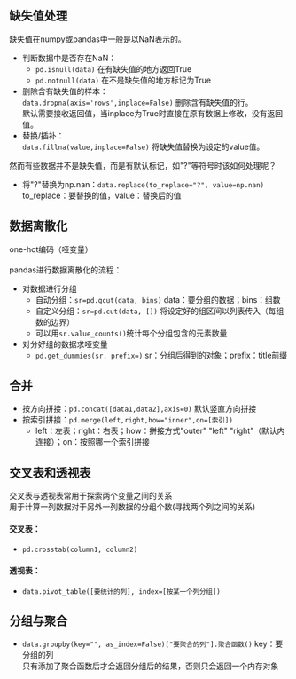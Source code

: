 ## 缺失值处理

缺失值在numpy或pandas中一般是以NaN表示的。

* 判断数据中是否存在NaN：
  * `pd.isnull(data)` 在有缺失值的地方返回True
  * `pd.notnull(data)` 在不是缺失值的地方标记为True
* 删除含有缺失值的样本：<br>
`data.dropna(axis='rows',inplace=False)` 删除含有缺失值的行。<br>
默认需要接收返回值，当inplace为True时直接在原有数据上修改，没有返回值。
* 替换/插补：<br>
`data.fillna(value,inplace=False)` 将缺失值替换为设定的value值。

然而有些数据并不是缺失值，而是有默认标记，如"?"等符号时该如何处理呢？

* 将"?"替换为np.nan：`data.replace(to_replace="?", value=np.nan)`<br>
to_replace：要替换的值，value：替换后的值

## 数据离散化

one-hot编码（哑变量）<br>
<br>
pandas进行数据离散化的流程：
* 对数据进行分组
  * 自动分组：`sr=pd.qcut(data, bins)` data：要分组的数据；bins：组数
  * 自定义分组：`sr=pd.cut(data, [])` 将设定好的组区间以列表传入（每组数的边界）
  * 可以用`sr.value_counts()`统计每个分组包含的元素数量
* 对分好组的数据求哑变量
  * `pd.get_dummies(sr, prefix=)` sr：分组后得到的对象；prefix：title前缀

## 合并

* 按方向拼接：`pd.concat([data1,data2],axis=0)` 默认竖直方向拼接
* 按索引拼接：`pd.merge(left,right,how="inner",on=[索引])` 
  * left：左表；right：右表；how：拼接方式"outer" "left" "right"（默认内连接）；on：按照哪一个索引拼接

## 交叉表和透视表

交叉表与透视表常用于探索两个变量之间的关系<br>
用于计算一列数据对于另外一列数据的分组个数(寻找两个列之间的关系)

#### 交叉表：

* `pd.crosstab(column1, column2)`

#### 透视表：

* `data.pivot_table([要统计的列], index=[按某一个列分组])` 

## 分组与聚合

* `data.groupby(key="", as_index=False)["要聚合的列"].聚合函数()` key：要分组的列<br>
只有添加了聚合函数后才会返回分组后的结果，否则只会返回一个内存对象
